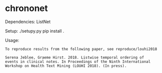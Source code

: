 # chrononet

Dependencies:
    ListNet

Setup:
    ./setupy.py
    pip install .


Usage:
    
    To reproduce results from the following paper, see reproduce/louhi2018

    Serena Jeblee, Graeme Hirst. 2018. Listwise temporal ordering of events in clinical notes. In Proceedings of the Ninth International Workshop on Health Text Mining (LOUHI 2018). (In press). 